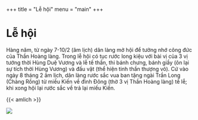 +++
title = "Lễ hội"
menu = "main"
+++

# Lễ hội

Hàng năm, từ ngày 7-10/2 (âm lịch) dân làng mở hội để tưởng nhớ công đức của Thần Hoàng làng. Trong lễ hội có tục rước long kiệu với bài vị của 3 vị tướng thời Hùng Duệ Vương và lễ tế thần, thi bánh chưng, bánh giầy (ôn lại sự tích thời Hùng Vương) và đấu vật (thể hiện tinh thần thượng võ). Cứ vào ngày 8 tháng 2 âm lịch, dân làng rước sắc vua ban tặng ngài Trần Long (Chàng Rồng) từ miếu Kiến về đình Đông (thờ 3 vị Thần Hoàng làng) tế lễ; khi xong hội lại rước sắc về trả lại miếu Kiến.

{{< amlich >}}

![](https://i.imgur.com/gwYIWyA.jpg)
